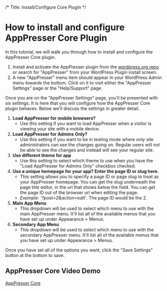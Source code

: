 /*
Title: Install/Configure Core Plugin
*/

# How to install and configure AppPresser Core Plugin

In this tutorial, we will walk you through how to install and configure the AppPresser Core plugin.

1. Install and activate the AppPresser plugin from the [wordpress.org repo](http://wordpress.org/plugins/apppresser/) or search for "AppPresser" from your WordPress Plugin install screen.
2. A new "AppPresser" menu item should appear in your WordPress Admin menu towards the bottom. Click on it to visit either the "AppPresser Settings" page or the "Help/Support" page.

Once you are on the "AppPresser Settings" page, you'll be presented with six settings. It is here that you will configure how the AppPresser Core plugin behaves. Below we'll discuss the settings in greater detail.

1. **Load AppPresser for mobile browsers?**
	* Use this setting if you want to load AppPresser when a visitor is viewing your site with a mobile device.
2. **Load AppPresser for Admins Only?**
	* Use this setting if you want to be in testing mode where only site administrators can see the changes going on. Regular users will not be able to see the changes and instead will see your regular site.
3. **Use different theme for app**
	* Use this setting to select which theme to use when you have the "Load AppPresser for Admins Only" checkbox checked.
4. **Use a unique homepage for your app? Enter the page ID or slug here.**
	* This setting allows you to specify a page ID or page slug to treat as your AppPresser homepage. You can get the slug underneath the page title editor, in the url that shows below the field. You can get the page ID out of the browser url when editing the page.
	* *Example: '?post=2&action=edit'*. The page ID would be the 2.
5. **Main App Menu**
	* This dropdown will be used to select which menu to use with the main AppPresser menu. It'll list all of the available menus that you have set up under Appearance > Menus.
6. **Secondary App Menu**
	* This dropdown will be used to select which menu to use with the secondary AppPresser menu. It'll list all of the available menus that you have set up under Appearance > Menus.

Once you have set all of the options you want, click the "Save Settings" button at the bottom to save.

## AppPresser Core Video Demo

[AppPresser Core](http://www.apppresser.com/wp-content/uploads/2013/12/appp-core-install.mp4)
